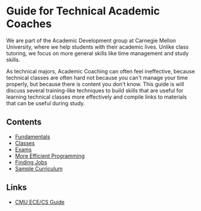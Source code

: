 # Guide for Technical Academic Coaches

We are part of the Academic Development group at Carnegie Mellon University,
where we help students with their academic lives. Unlike class tutoring, we focus
on more general skills like time management and study skills.

As technical majors, Academic Coaching can often feel ineffective, because
technical classes are often hard not because you can't manage your time
properly, but because there is content you don't know. This guide is will
discuss several training-like techniques to build skills that are useful
for learning technical classes more effectively and compile links to 
materials that can be useful during study.

## Contents

- [Fundamentals](./chapters/fundamentals.md)
- [Classes](./chapters/class.md)
- [Exams](./chapters/exams.md)
- [More Efficient Programming](./chapters/programming.md)
- [Finding Jobs](./chapters/jobs.md)
- [Sample Curriculum](./chapters/curriculum.md)

## Links

- [CMU ECE/CS Guide](https://github.com/mikinty/CMU-ECE-CS-Guide)